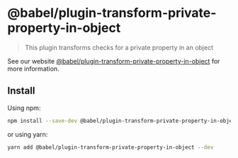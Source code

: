# @babel/plugin-transform-private-property-in-object

> This plugin transforms checks for a private property in an object

See our website [@babel/plugin-transform-private-property-in-object](https://babeljs.io/docs/en/babel-plugin-transform-private-property-in-object) for more information.

## Install

Using npm:

```sh
npm install --save-dev @babel/plugin-transform-private-property-in-object
```

or using yarn:

```sh
yarn add @babel/plugin-transform-private-property-in-object --dev
```
